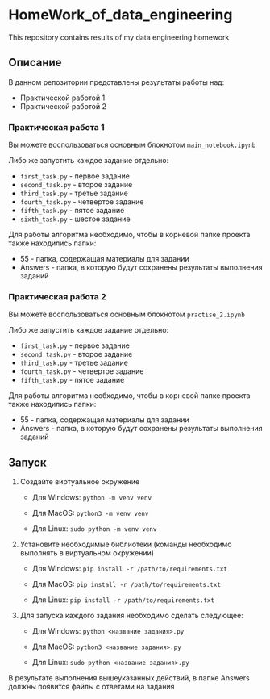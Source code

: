 # HomeWork_of_data_engineering
This repository contains results of my data engineering homework

## Описание

В данном репозитории представлены результаты работы над:

- Практической работой 1
- Практической работой 2

### Практическая работа 1

Вы можете воспользоваться основным блокнотом ```main_notebook.ipynb```

Либо же запустить каждое задание отдельно:

- ```first_task.py``` - первое задание
- ```second_task.py``` - второе задание
- ```third_task.py``` - третье задание
- ```fourth_task.py``` - четвертое задание
- ```fifth_task.py``` - пятое задание
- ```sixth_task.py``` - шестое задание

Для работы алгоритма необходимо, чтобы в корневой папке проекта также находились папки:

- 55 - папка, содержащая материалы для задании
- Answers - папка, в которую будут сохранены результаты выполнения заданий

### Практическая работа 2

Вы можете воспользоваться основным блокнотом ```practise_2.ipynb```

Либо же запустить каждое задание отдельно:

- ```first_task.py``` - первое задание
- ```second_task.py``` - второе задание
- ```third_task.py``` - третье задание
- ```fourth_task.py``` - четвертое задание
- ```fifth_task.py``` - пятое задание

Для работы алгоритма необходимо, чтобы в корневой папке проекта также находились папки:

- 55 - папка, содержащая материалы для задании
- Answers - папка, в которую будут сохранены результаты выполнения заданий

## Запуск

1. Создайте виртуальное окружение

   - Для Windows:
   ```python -m venv venv```

   - Для MacOS:
   ```python3 -m venv venv```

   - Для Linux:
   ```sudo python -m venv venv```

2. Установите необходимые библиотеки (команды необходимо выполнять в виртуальном окружении)

   - Для Windows:
   ```pip install -r /path/to/requirements.txt```

   - Для MacOS:
   ```pip install -r /path/to/requirements.txt```

   - Для Linux:
   ```pip install -r /path/to/requirements.txt```

3. Для запуска каждого задания необходимо сделать следующее:

   - Для Windows:
   ```python <название задания>.py```

   - Для MacOS:
   ```python3 <название задания>.py```

   - Для Linux:
   ```sudo python <название задания>.py```

В результате выполнения вышеуказанных действий, в папке Answers должны появится файлы с ответами на задания
